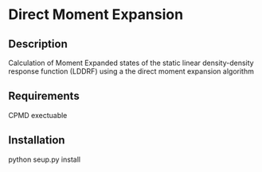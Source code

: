 Direct Moment Expansion
================


Description
----------------
Calculation of Moment Expanded states of the static linear density-density response function (LDDRF)  using a the direct moment expansion algorithm 

Requirements
----------------
CPMD exectuable

Installation
----------------

python seup.py install

